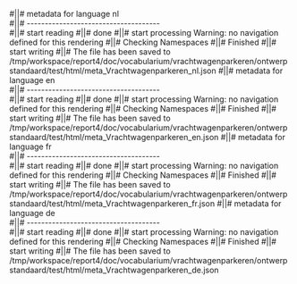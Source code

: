 #||# metadata for language nl   
#||# -------------------------------------  
#||# start reading
#||# done
#||# start processing
Warning: no navigation defined for this rendering
#||# Checking Namespaces
#||# Finished
#||# start writing
#||# The file has been saved to /tmp/workspace/report4/doc/vocabularium/vrachtwagenparkeren/ontwerpstandaard/test/html/meta_Vrachtwagenparkeren_nl.json
#||# metadata for language en   
#||# -------------------------------------  
#||# start reading
#||# done
#||# start processing
Warning: no navigation defined for this rendering
#||# Checking Namespaces
#||# Finished
#||# start writing
#||# The file has been saved to /tmp/workspace/report4/doc/vocabularium/vrachtwagenparkeren/ontwerpstandaard/test/html/meta_Vrachtwagenparkeren_en.json
#||# metadata for language fr   
#||# -------------------------------------  
#||# start reading
#||# done
#||# start processing
Warning: no navigation defined for this rendering
#||# Checking Namespaces
#||# Finished
#||# start writing
#||# The file has been saved to /tmp/workspace/report4/doc/vocabularium/vrachtwagenparkeren/ontwerpstandaard/test/html/meta_Vrachtwagenparkeren_fr.json
#||# metadata for language de   
#||# -------------------------------------  
#||# start reading
#||# done
#||# start processing
Warning: no navigation defined for this rendering
#||# Checking Namespaces
#||# Finished
#||# start writing
#||# The file has been saved to /tmp/workspace/report4/doc/vocabularium/vrachtwagenparkeren/ontwerpstandaard/test/html/meta_Vrachtwagenparkeren_de.json

